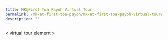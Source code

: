 ```yaml
---
title: MK@First Toa Payoh Virtual Tour
permalink: /mk-at-first-toa-payoh/mk-at-first-toa-payoh-virtual-tour/
description: ""
---
```

< virtual tour element >